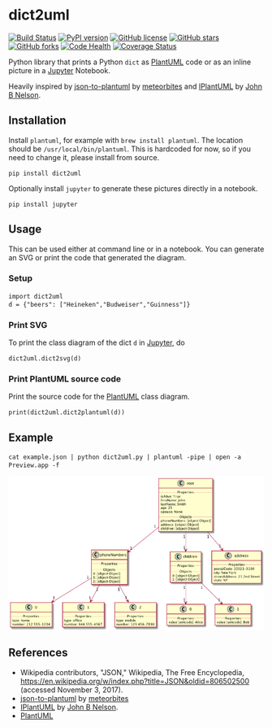 # dict2uml

[![Build Status](https://travis-ci.org/martisak/dict2uml.svg?branch=master)](https://travis-ci.org/martisak/dict2uml) [![PyPI version](https://badge.fury.io/py/dict2uml.svg)](https://badge.fury.io/py/dict2uml) [![GitHub license](https://img.shields.io/github/license/martisak/dict2uml.svg)](https://github.com/martisak/dict2uml/blob/master/LICENSE) [![GitHub stars](https://img.shields.io/github/stars/martisak/dict2uml.svg)](https://github.com/martisak/dict2uml/stargazers) [![GitHub forks](https://img.shields.io/github/forks/martisak/dict2uml.svg)](https://github.com/martisak/dict2uml/network) [![Code Health](https://landscape.io/github/martisak/dict2uml/master/landscape.svg?style=flat)](https://landscape.io/github/martisak/dict2uml/master) [![Coverage Status](https://coveralls.io/repos/github/martisak/dict2uml/badge.svg?branch=master)](https://coveralls.io/github/martisak/dict2uml?branch=master)

Python library that prints a Python `dict` as [PlantUML](http://plantuml.com/) code or as an inline picture in a [Jupyter](http://jupyter.org/) Notebook.

Heavily inspired by [json-to-plantuml](https://github.com/meteorbites/json-to-plantuml) by [meteorbites](https://github.com/meteorbites) and [IPlantUML](https://github.com/jbn/IPlantUML) by [John B Nelson](https://github.com/jbn).

## Installation

Install `plantuml`, for example with `brew install plantuml`. The location should be `/usr/local/bin/plantuml`. This is hardcoded for now, so if you need to change it, please install from source.

~~~
pip install dict2uml
~~~

Optionally install `jupyter` to generate these pictures directly in a notebook.

~~~
pip install jupyter
~~~

## Usage

This can be used either at command line or in a notebook. You can generate an SVG or print the code that generated the diagram.

### Setup

~~~
import dict2uml
d = {"beers": ["Heineken","Budweiser","Guinness"]}
~~~

### Print SVG

To print the class diagram of the dict `d` in [Jupyter](http://jupyter.org/), do

~~~~
dict2uml.dict2svg(d)
~~~~

### Print PlantUML source code

Print the source code for the [PlantUML](http://plantuml.com/) class diagram.

~~~~
print(dict2uml.dict2plantuml(d))
~~~~

## Example

~~~
cat example.json | python dict2uml.py | plantuml -pipe | open -a Preview.app -f
~~~

![example](example.png)

## References

* Wikipedia contributors, "JSON," Wikipedia, The Free Encyclopedia, https://en.wikipedia.org/w/index.php?title=JSON&oldid=806502500 (accessed November 3, 2017).
* [json-to-plantuml](https://github.com/meteorbites/json-to-plantuml) by [meteorbites](https://github.com/meteorbites)
* [IPlantUML](https://github.com/jbn/IPlantUML) by [John B Nelson](https://github.com/jbn).
* [PlantUML](http://plantuml.com/)